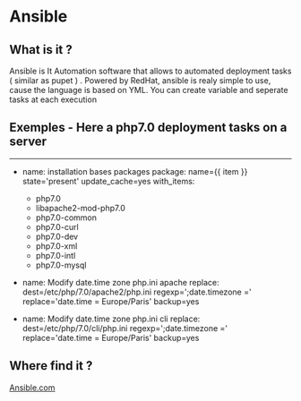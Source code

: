# Ansible

## What is it ?

Ansible is It Automation software that allows to automated deployment tasks ( similar as pupet ) . Powered by RedHat, ansible is realy simple to use, cause the language is based on YML.
You can create variable and seperate tasks at each execution 

## Exemples - Here a php7.0 deployment tasks on a server 

 ---

- name: installation bases packages
  package:
    name={{ item }}
    state='present'
    update_cache=yes
  with_items:
    - php7.0
    - libapache2-mod-php7.0
    - php7.0-common
    - php7.0-curl
    - php7.0-dev
    - php7.0-xml
    - php7.0-intl
    - php7.0-mysql    


- name: Modify date.time zone php.ini apache
  replace:
    dest=/etc/php/7.0/apache2/php.ini
    regexp=';date.timezone ='
    replace='date.time = Europe/Paris'
    backup=yes

- name: Modify date.time zone php.ini cli
  replace:
    dest=/etc/php/7.0/cli/php.ini
    regexp=';date.timezone ='
    replace='date.time = Europe/Paris'
    backup=yes


## Where find it ?

[Ansible.com](https://www.ansible.com/)


